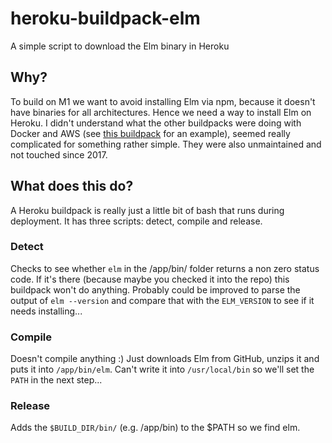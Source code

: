 # heroku-buildpack-elm
A simple script to download the Elm binary in Heroku

## Why? 

To build on M1 we want to avoid installing Elm via npm, because it doesn't have binaries for all architectures. Hence we need a way to install Elm on Heroku.
I didn't understand what the other buildpacks were doing with Docker and AWS (see [this buildpack](https://elements.heroku.com/buildpacks/srid/heroku-buildpack-elm) for an example), seemed really complicated for something rather simple. They were also unmaintained and not touched since 2017.

## What does this do?

A Heroku buildpack is really just a little bit of bash that runs during deployment. It has three scripts: detect, compile and release.

### Detect

Checks to see whether `elm` in the /app/bin/ folder returns a non zero status code. If it's there (because maybe you checked it into the repo) this buildpack won't do anything. Probably could be improved to parse the output of `elm --version` and compare that with the `ELM_VERSION` to see if it needs installing...

### Compile

Doesn't compile anything :) Just downloads Elm from GitHub, unzips it and puts it into `/app/bin/elm`. Can't write it into `/usr/local/bin` so we'll set the `PATH` in the next step...

### Release

Adds the `$BUILD_DIR/bin/` (e.g. /app/bin) to the $PATH so we find elm.
